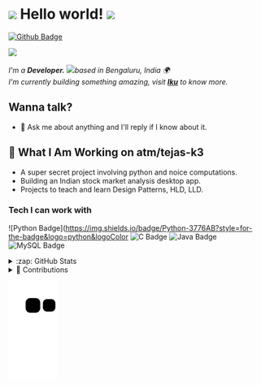 # <img src="https://github.com/tejas-k3/tejas-k3/blob/main/Assets/Hi.gif" width="29px"> Hello world!&nbsp;<img src="https://github.com/tejas-k3/tejas-k3/blob/main/Assets/Earth.gif" width="24px">

[![Github Badge](https://img.shields.io/github/followers/tejas-k3?style=social)](https://github.com/tejas-k3)

![](https://source.unsplash.com/800x200/?dark/)

<p>
  <em>
    I'm a <b>Developer.</b> <img src="https://github.com/tejas-k3/tejas-k3/blob/main/Assets/Developer.gif" width="30px">based in Bengaluru, India 🌍<br> I'm currently building something amazing, visit <a href="https://iku.earth/"> <b>Iku</b></a> to know more.
    </em>  
</p>


## Wanna talk?

- 💬 Ask me about anything and I'll reply if I know about it.

## 👀 What I Am Working on atm/tejas-k3

- A super secret project involving python and noice computations.
- Building an Indian stock market analysis desktop app.
- Projects to teach and learn Design Patterns, HLD, LLD.

### Tech I can work with

![Python Badge](https://img.shields.io/badge/Python-3776AB?style=for-the-badge&logo=python&logoColor
![C Badge](https://img.shields.io/badge/C-00599C?style=for-the-badge&logo=c&logoColor=white)
![Java Badge](https://img.shields.io/badge/Java-ED8B00?style=for-the-badge&logo=java&logoColor=white)
![MySQL Badge](https://img.shields.io/badge/MySQL-00000F?style=for-the-badge&logo=mysql&logoColor=white)

<details>
  <summary>:zap: GitHub Stats</summary>
<img src="https://github-readme-stats.vercel.app/api?username=tejas-k3&show_icons=true&title_color=fff&icon_color=79ff97&text_color=9f9f9f&bg_color=151515">
</details>

<details>
  <summary>🤯 Contributions</summary>
<p><img src="https://github-readme-streak-stats.herokuapp.com/?user=tejas-k3" alt="Tejas" /></p>
</details>

![github contribution grid snake animation](https://raw.githubusercontent.com/tejas-k3/tejas-k3/output/github-contribution-grid-snake.svg)
